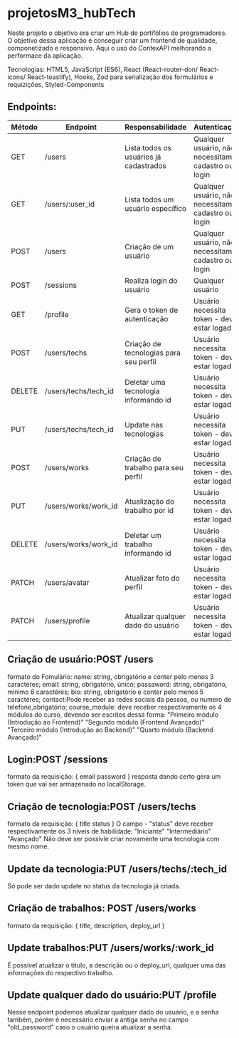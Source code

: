 # projetosM3_hubTech

Neste projeto o objetivo era criar um Hub de portifólios de programadores. O objetivo dessa aplicação é conseguir criar um frontend de qualidade, componetizado e responsivo.
Aqui o uso do ContexAPI melhorando a performace da aplicação.

Tecnologias: HTML5, JavaScript (ES6), React (React-router-don/ React-icons/ React-toastify), Hooks, Zod para serialização dos formulários e requizições, Styled-Components

## Endpoints:
| Método | Endpoint                   | Responsabilidade                                  | Autenticação                                       |
| ------ | -------------------------- | ------------------------------------------------- | -------------------------------------------------- |
| GET    | /users                     | Lista todos os usuários já cadastrados            | Qualquer usuário, não necessitam cadastro ou login |
| GET    | /users/:user_id            | Lista todos um usuário específico                 | Qualquer usuário, não necessitam cadastro ou login |
| POST   | /users                     | Criação de um usuário                             | Qualquer usuário, não necessitam cadastro ou login |
| POST   | /sessions                  | Realiza login do usuário                          | Qualquer usuário                                   |
| GET    | /profile                   | Gera o token de autenticação                      | Usuário necessita token - deve estar logado        |
| POST   | /users/techs               | Criação de tecnologias para seu perfil            | Usuário necessita token - deve estar logado        |
| DELETE | /users/techs/tech_id       | Deletar uma tecnologia informando id              | Usuário necessita token - deve estar logado        |
| PUT    | /users/techs/tech_id       | Update nas tecnologias                            | Usuário necessita token - deve estar logado        |
| POST   | /users/works               | Criação de trabalho para seu perfil               | Usuário necessita token - deve estar logado        |
| PUT    | /users/works/work_id       | Atualização do trabalho por id                    | Usuário necessita token - deve estar logado        |
| DELETE | /users/works/work_id       | Deletar um trabalho informando id                 | Usuário necessita token - deve estar logado        |
| PATCH  | /users/avatar              | Atualizar foto do perfil                          | Usuário necessita token - deve estar logado        |
| PATCH  | /users/profile             | Atualizar qualquer dado do usuário                | Usuário necessita token - deve estar logado        |

## Criação de usuário:POST /users
formato do Fomulário:
name: string, obrigatório e conter pelo menos 3 caractéres;
email: string, obrigatório, único;
passaword: string, obrigatório, minimo 6 caractéres;
bio: string, obrigatório e conter pelo menos 5 caractéres;
contact:Pode receber as redes sociais da pessoa, ou numero de telefone,obrigatório;
course_module: deve receber respectivamente os 4 módulos do curso, devendo ser escritos dessa forma:
"Primeiro módulo (Introdução ao Frontend)"
"Segundo módulo (Frontend Avançado)"
"Terceiro módulo (Introdução ao Backend)"
"Quarto módulo (Backend Avançado)"

## Login:POST /sessions
formato da requisição:
{
email
password
}
 resposta dando certo gera um token que vai ser armazenado no localStorage.
 
## Criação de tecnologia:POST /users/techs
formato da requisição:
{
title
status
}
O campo - "status" deve receber respectivamente os 3 níveis de habilidade:
"Iniciante"
"Intermediário"
"Avançado"
Não deve ser possivle criar novamente uma tecnologia com mesmo nome.

## Update da tecnologia:PUT /users/techs/:tech_id
Só pode ser dado update no status da tecnologia já criada.

## Criação de trabalhos: POST /users/works
formato da requisição:
{
title,
description,
deploy_url
}

## Update trabalhos:PUT /users/works/:work_id 
 É possivel atualizar o titulo, a descrição ou o deploy_url, qualquer uma das informações do respectivo trabalho.

## Update qualquer dado do usuário:PUT /profile
Nesse endpoint podemos atualizar qualquer dado do usuário, e a senha também, porém é necessário enviar a antiga senha no campo "old_password" caso o usuário queira atualizar a senha.
